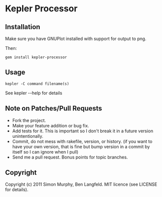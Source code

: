 Kepler Processor
================

Installation
------------
Make sure you have GNUPlot installed with support for output to png.

Then:

    gem install kepler-processor

Usage
-----
    kepler -C command filename(s)

See kepler --help for details

Note on Patches/Pull Requests
-----------------------------

* Fork the project.
* Make your feature addition or bug fix.
* Add tests for it. This is important so I don't break it in a future version unintentionally.
* Commit, do not mess with rakefile, version, or history.
  (if you want to have your own version, that is fine but bump version in a commit by itself so I can ignore when I pull)
* Send me a pull request. Bonus points for topic branches.

Copyright
---------

Copyright (c) 2011 Simon Murphy, Ben Langfeld. MIT licence (see LICENSE for details).